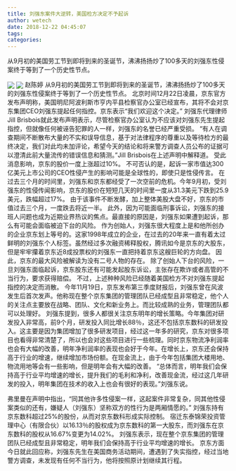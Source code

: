 ```yaml
---
title: 刘强东案件大逆转，美国检方决定不予起诉
author: wetech
date: 2018-12-22 04:45:07
tags: 
categories: 
---
```

从9月初的美国劳工节到即将到来的圣诞节，沸沸扬扬炒了100多天的刘强东性侵案终于等到了一个历史性节点。
<!-- more -->
<img align="center" border="0" src="https://imgcdn.yicai.com/uppics/images/2018/12/24782d795efbf87198ec24156cf870ec.jpg" />
<img align="center" border="0" src="https://imgcdn.yicai.com/uppics/images/2018/12/ef8102f44b2ea3594e20d14ae6cee698.jpg" />
赵陈婷
从9月初的美国劳工节到即将到来的圣诞节，沸沸扬扬炒了100多天的刘强东性侵案终于等到了一个历史性节点。
北京时间12月22日凌晨，京东官方发布声明称，美国明尼阿波利斯市亨内平县检察官办公室已经宣布，其将不会对京东集团CEO刘强东提起任何指控。京东表示“我们欢迎这个决定。”
刘强东代理律师Jill Brisbois就此发布声明表示，尽管检察官办公室认为不应该对刘强东先生提起指控，但就像任何被诬告犯罪的人一样，刘强东的名誉已经严重受损。
“有人在调查期间不断散布大量的不实和误导信息，基于对法律程序的尊重以及等待检方的最终决定，我们对此均未加评论，希望今天的结论和将来警方调查人员公布的证据可以澄清此前大量流传的错误信息和猜测。”Jill Brisbois在上述声明中解释道。
受此消息影响，京东的股价一度上涨超过10%。
不可否认的是，起诉一家市值达300亿美元上市公司的CEO性侵产生的影响可能是全球性的，即使只是性侵传言。
在过去三个月的时间里，刘强东和京东都经受了一次空前的危机。今年9月初，受刘强东的性侵传闻影响，京东的股价在短短几天的时间里一度从31.3美元下跌到25.9美元，跌幅超过17%。
由于该事件不断发酵，加上整体美股大盘不好，京东的市值过去三个月，一度跌去将近一半。
此外，因为可能面临刑事诉讼，刘强东的接班人问题也成为近期业界热议的焦点。最直接的原因是，刘强东如果遭到起诉，那么有可能会面临被迫下台的风险。
作为创始人，刘强东很大程度上是和他所创办的企业京东划上等号的。这家1998年成立的企业，在过去的20年来一直有着太过鲜明的刘强东个人标签。虽然经过多次融资稀释股权，腾讯如今是京东的大股东，但是牢牢攥着京东近8成投票权的刘强东一直把持着京东这艘巨轮的方向盘。
因此，京东的最大风险被解读为没有二号人物的存在。
除了创始人下台的风险，一旦刘强东面临起诉，京东股东还有可能发起股东诉讼，主张存在欺诈或者高管的不当行为，要求获得赔偿。
不过，上述种种风险已经随着美国检方不对刘强东提起指控的决定而消散。
今年11月19日，京东发布第三季度财报后，刘强东曾在风波发生后首次发声。他称现在整个京东集团的管理团队已经成型且非常稳定，他个人的关注点主要放在战略、团队、文化和新业务上。而比较成熟的业务，管理团队都可以处理好。
刘强东提到，很多人都很关注京东明年的增长策略。今年集团对研发投入非常高，前9个月，研发投入同比增长88％，这还不包括京东数科的研发投入。这主要是因为集团增加了很多研发项目，经过这一年多的研究，京东对很多项目也看得非常清楚了，所以也会对这些项目进行一些梳理。同时京东物流净利润率也会有大幅的改善，明年净利润率的表现也会好于今年。在增长上，京东还会保持高于行业的增速，继续增加市场份额。在现金流上，由于今年包括集团大楼用地、物流用地等会有一些影响，但是明年会有大幅的改善。
“总体而言，明年我们会保持高于行业平均增速的增长，提升我们的毛利和净利，改善现金流，经过这几年研发的投入，明年集团在技术的收入上也会有很好的表现。”刘强东说。
 
 
弗里曼在声明中指出，“同其他许多性侵案一样，这起案件非常复杂，同其他性侵案类似的还有，嫌疑人（刘强东）坚称双方的性行为是两厢情愿的。”
刘强东持有京东数科超过25%的股份，从而对京东数科形成实际控制。
宿迁东泰锦荣投资管理中心（有限合伙）以16.13％的股权成为京东数科的第一大股东，而刘强东在京东数科的股权从16.67%变更为14.02%。
刘强东表示，现在整个京东集团的管理团队已经成型且非常稳定，明年我们会保持高于行业平均增速的增长。
京东方面今日就此回应称，刘强东先生在美国商务活动期间，遭遇到了失实指控，经过当地警方调查，未发现有任何不当行为，他将按照原计划继续其行程。
